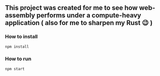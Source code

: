 ## This project was created for me to see how web-assembly performs under a compute-heavy application ( also for me to sharpen my Rust 😉 )

### How to install

```sh
npm install
```

### How to run

```sh
npm start
```

